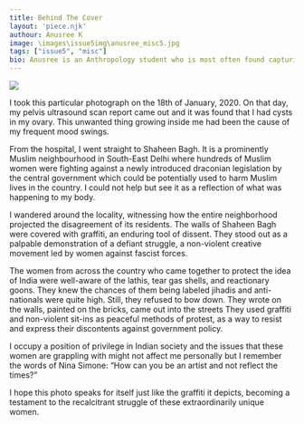```yaml
---
title: Behind The Cover
layout: 'piece.njk'
authour: Anusree K
image: \images\issue5img\anusree_misc5.jpg
tags: ["issue5", "misc"]
bio: Anusree is an Anthropology student who is most often found capturing frames and documenting everything that's happening around her. If you notice her clicking pictures and talking endlessly about frames that caught her eyes, it's certain that her fanatic mind has created an interesting image of you.
---
```


<img src = "\images\issue5img\cover5.jpg" class="piece-image">

I took this particular photograph on the 18th of January, 2020. On that day, my pelvis ultrasound scan report came out and it was found that I had cysts in my ovary. This unwanted thing growing inside me had been the cause of my frequent mood swings.

From the hospital, I went straight to Shaheen Bagh. It is a prominently Muslim neighbourhood in South-East Delhi where hundreds of Muslim women were fighting against a newly introduced draconian legislation by the central government which could be potentially used to harm Muslim lives in the country. I could not help but see it as a reflection of what was happening to my body.

I wandered around the locality, witnessing how the entire neighborhood projected the disagreement of its residents. The walls of Shaheen Bagh were covered with graffiti, an enduring tool of dissent. They stood out as a palpable demonstration of a defiant struggle, a non-violent creative movement led by women against fascist forces.

The women from across the country who came together to protect the idea of India were well-aware of the lathis, tear gas shells, and reactionary goons. They knew the chances of them being labeled jihadis and anti-nationals were quite high. Still, they refused to bow down. They wrote on the walls, painted on the bricks, came out into the streets They used graffiti and non-violent sit-ins as peaceful methods of protest, as a way to resist and express their discontents against government policy.

I occupy a position of privilege in Indian society and the issues that these women are grappling with might not affect me personally but I remember the words of Nina Simone: “How can you be an artist and not reflect the times?”

I hope this photo speaks for itself just like the graffiti it depicts, becoming a testament to the recalcitrant struggle of these extraordinarily unique women.